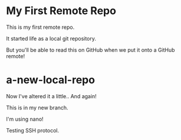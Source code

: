 # My First Remote Repo

This is my first remote repo.

It started life as a local git repository.

But you'll be able to read this on GitHub when we put it onto a GitHub remote!
# a-new-local-repo

Now I've altered it a little..
And again!

This is in my new branch.

I'm using nano!

Testing SSH protocol.

